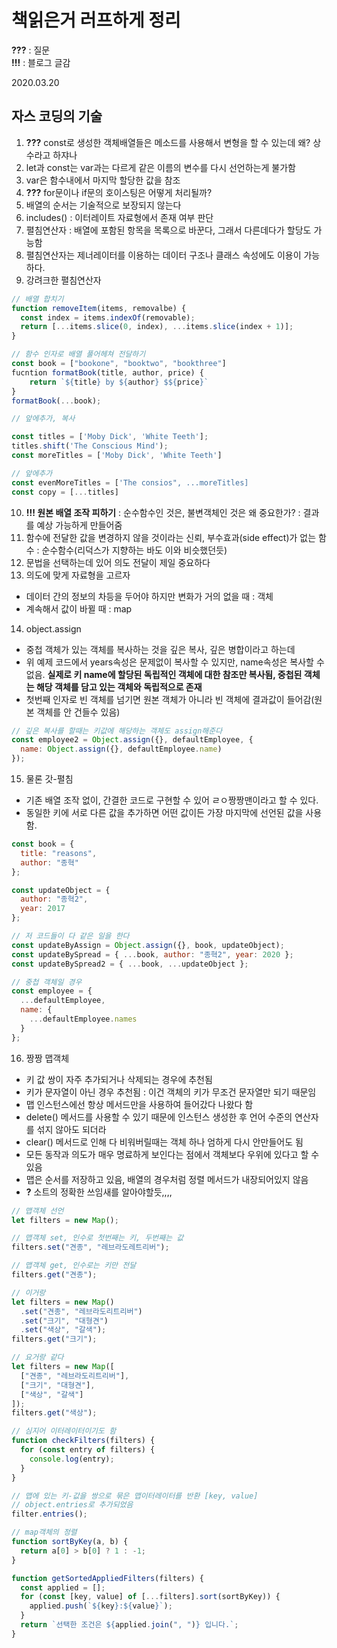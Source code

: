 # 책읽은거 러프하게 정리

**???** : 질문  
**!!!** : 블로그 글감

2020.03.20

## 자스 코딩의 기술

1. **???** const로 생성한 객체배열들은 메소드를 사용해서 변형을 할 수 있는데 왜? 상수라고 하쟈나
2. let과 const는 var과는 다르게 같은 이름의 변수를 다시 선언하는게 불가함
3. var은 함수내에서 마지막 할당한 값을 참조
4. **???** for문이나 if문의 호이스팅은 어떻게 처리될까?
5. 배열의 순서는 기술적으로 보장되지 않는다
6. includes() : 이터레이트 자료형에서 존재 여부 판단
7. 펼침연산자 : 배열에 포함된 항목을 목록으로 바꾼다, 그래서 다른데다가 할당도 가능함
8. 펼침연산자는 제너레이터를 이용하는 데이터 구조나 클래스 속성에도 이용이 가능하다.
9. 강려크한 펼침연산자

```javascript
// 배열 합치기
function removeItem(items, removalbe) {
  const index = items.indexOf(removable);
  return [...items.slice(0, index), ...items.slice(index + 1)];
}

// 함수 인자로 배열 풀어헤쳐 전달하기
const book = ["bookone", "booktwo", "bookthree"]
fucntion formatBook(title, author, price) {
    return `${title} by ${author} $${price}`
}
formatBook(...book);

// 앞에추가, 복사

const titles = ['Moby Dick', 'White Teeth'];
titles.shift('The Conscious Mind');
const moreTitles = ['Moby Dick', 'White Teeth']

// 앞에추가
const evenMoreTitles = ['The consios", ...moreTitles]
const copy = [...titles]

```

10. **!!! 원본 배열 조작 피하기** : 순수함수인 것은, 불변객체인 것은 왜 중요한가? : 결과를 예상 가능하게 만들어줌
11. 함수에 전달한 값을 변경하지 않을 것이라는 신뢰, 부수효과(side effect)가 없는 함수 : 순수함수(리덕스가 지향하는 바도 이와 비슷했던듯)
12. 문법을 선택하는데 있어 의도 전달이 제일 중요하다
13. 의도에 맞게 자료형을 고르자

- 데이터 간의 정보의 차등을 두어야 하지만 변화가 거의 없을 때 : 객체
- 계속해서 값이 바뀔 때 : map

14. object.assign

- 중첩 객체가 있는 객체를 복사하는 것을 깊은 복사, 깊은 병합이라고 하는데
- 위 예제 코드에서 years속성은 문제없이 복사할 수 있지만, name속성은 복사할 수 없음. **실제로 키 name에 할당된 독립적인 객체에 대한 참조만 복사됨, 중첩된 객체는 해당 객체를 담고 있는 객체와 독립적으로 존재**
- 첫번째 인자로 빈 객체를 넘기면 원본 객체가 아니라 빈 객체에 결과값이 들어감(원본 객체를 안 건들수 있음)

```javascript
// 깊은 복사를 할때는 키값에 해당하는 객체도 assign해준다
const employee2 = Object.assign({}, defaultEmployee, {
  name: Object.assign({}, defaultEmployee.name)
});
```

15. 물론 갓-펼침

- 기존 배열 조작 없이, 간결한 코드로 구현할 수 있어 ㄹㅇ짱짱맨이라고 할 수 있다.
- 동일한 키에 서로 다른 값을 추가하면 어떤 값이든 가장 마지막에 선언된 값을 사용함.

```javascript
const book = {
  title: "reasons",
  author: "종혁"
};

const updateObject = {
  author: "종혁2",
  year: 2017
};

// 저 코드들이 다 같은 일을 한다
const updateByAssign = Object.assign({}, book, updateObject);
const updateBySpread = { ...book, author: "종혁2", year: 2020 };
const updateBySpread2 = { ...book, ...updateObject };

// 중첩 객체일 경우
const employee = {
  ...defaultEmployee,
  name: {
    ...defaultEmployee.names
  }
};
```

16. 짱짱 맵객체

- 키 값 쌍이 자주 추가되거나 삭제되는 경우에 추천됨
- 키가 문자열이 아닌 경우 추천됨 : 이건 객체의 키가 무조건 문자열만 되기 때문임
- 맵 인스턴스에선 항상 메서드만을 사용하여 들어갔다 나왔다 함
- delete() 메서드를 사용할 수 있기 때문에 인스턴스 생성한 후 언어 수준의 연산자를 섞지 않아도 되더라
- clear() 메서드로 인해 다 비워버릴때는 객체 하나 엄하게 다시 안만들어도 됨
- 모든 동작과 의도가 매우 명료하게 보인다는 점에서 객체보다 우위에 있다고 할 수 있음
- 맵은 순서를 저장하고 있음, 배열의 경우처럼 정렬 메서드가 내장되어있지 않음
- **?** 소트의 정확한 쓰임새를 알아야할듯,,,,

```javascript
// 맵객체 선언
let filters = new Map();

// 맵객체 set, 인수로 첫번째는 키, 두번째는 값
filters.set("견종", "레브라도레트리버");

// 맵객체 get, 인수로는 키만 전달
filters.get("견종");

// 이거랑
let filters = new Map()
  .set("견종", "레브라도리트리버")
  .set("크기", "대형견")
  .set("색상", "갈색");
filters.get("크기");

// 요거랑 같다
let filters = new Map([
  ["견종", "레브라도리트리버"],
  ["크기", "대형견"],
  ["색상", "갈색"]
]);
filters.get("색상");

// 심지어 이터레이터이기도 함
function checkFilters(filters) {
  for (const entry of filters) {
    console.log(entry);
  }
}

// 맵에 있는 키-값을 쌍으로 묶은 맵이터레이터를 반환 [key, value]
// object.entries로 추가되었음
filter.entries();

// map객체의 정렬
function sortByKey(a, b) {
  return a[0] > b[0] ? 1 : -1;
}

function getSortedAppliedFilters(filters) {
  const applied = [];
  for (const [key, value] of [...filters].sort(sortByKey)) {
    applied.push(`${key}:${value}`);
  }
  return `선택한 조건은 ${applied.join(", ")} 입니다.`;
}
```
